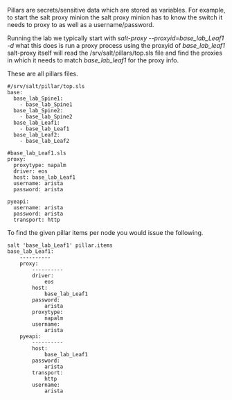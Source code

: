 Pillars are secrets/sensitive data which are stored as variables.  For example, to start the salt proxy minion the salt proxy minion has to know the switch it needs to proxy to as well as a username/password.

Running the lab we typically start with *salt-proxy --proxyid=base_lab_Leaf1 -d* what this does is run a proxy process using the proxyid of *base_lab_leaf1* salt-proxy itself will read the /srv/salt/pillars/top.sls file and find the proxies in which it needs to match *base_lab_leaf1* for the proxy info.

These are all pillars files.

```
#/srv/salt/pillar/top.sls
base:
  base_lab_Spine1:
    - base_lab_Spine1
  base_lab_Spine2:
    - base_lab_Spine2
  base_lab_Leaf1:
    - base_lab_Leaf1
  base_lab_Leaf2:
    - base_lab_Leaf2

#base_lab_Leaf1.sls
proxy:
  proxytype: napalm
  driver: eos
  host: base_lab_Leaf1
  username: arista
  password: arista

pyeapi:
  username: arista
  password: arista
  transport: http
```

To find the given pillar items per node you would issue the following.

```
salt 'base_lab_Leaf1' pillar.items
base_lab_Leaf1:
    ----------
    proxy:
        ----------
        driver:
            eos
        host:
            base_lab_Leaf1
        password:
            arista
        proxytype:
            napalm
        username:
            arista
    pyeapi:
        ----------
        host:
            base_lab_Leaf1
        password:
            arista
        transport:
            http
        username:
            arista
```